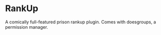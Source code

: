 RankUp
========
A comically full-featured prison rankup plugin. Comes with doesgroups, a permission manager.